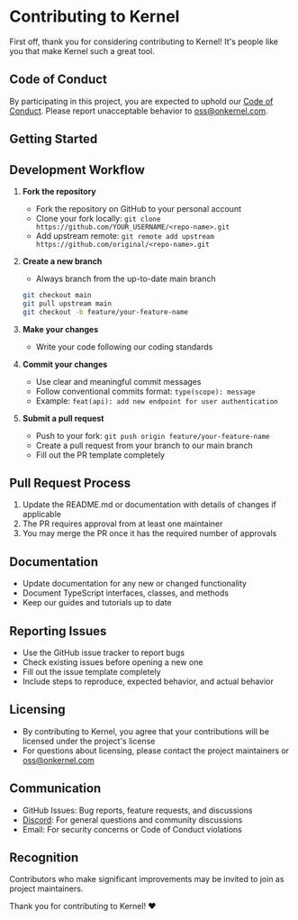 # Contributing to Kernel

First off, thank you for considering contributing to Kernel! It's people like you that make Kernel such a great tool.

## Code of Conduct

By participating in this project, you are expected to uphold our [Code of Conduct](./CODE_OF_CONDUCT.md). Please report unacceptable behavior to <oss@onkernel.com>.

## Getting Started

## Development Workflow

1. **Fork the repository**
   - Fork the repository on GitHub to your personal account
   - Clone your fork locally: `git clone https://github.com/YOUR_USERNAME/<repo-name>.git`
   - Add upstream remote: `git remote add upstream https://github.com/original/<repo-name>.git`

2. **Create a new branch**
   - Always branch from the up-to-date main branch
   ```bash
   git checkout main
   git pull upstream main
   git checkout -b feature/your-feature-name
   ```

3. **Make your changes**
   - Write your code following our coding standards

4. **Commit your changes**
   - Use clear and meaningful commit messages
   - Follow conventional commits format: `type(scope): message`
   - Example: `feat(api): add new endpoint for user authentication`

5. **Submit a pull request**
   - Push to your fork: `git push origin feature/your-feature-name`
   - Create a pull request from your branch to our main branch
   - Fill out the PR template completely

## Pull Request Process

1. Update the README.md or documentation with details of changes if applicable
2. The PR requires approval from at least one maintainer
3. You may merge the PR once it has the required number of approvals

## Documentation

- Update documentation for any new or changed functionality
- Document TypeScript interfaces, classes, and methods
- Keep our guides and tutorials up to date

## Reporting Issues

- Use the GitHub issue tracker to report bugs
- Check existing issues before opening a new one
- Fill out the issue template completely
- Include steps to reproduce, expected behavior, and actual behavior

## Licensing

- By contributing to Kernel, you agree that your contributions will be licensed under the project's license
- For questions about licensing, please contact the project maintainers or <oss@onkernel.com>

## Communication

- GitHub Issues: Bug reports, feature requests, and discussions
- [Discord](https://discord.gg/FBrveQRcud): For general questions and community discussions
- Email: For security concerns or Code of Conduct violations

## Recognition

Contributors who make significant improvements may be invited to join as project maintainers.

Thank you for contributing to Kernel! ❤️
